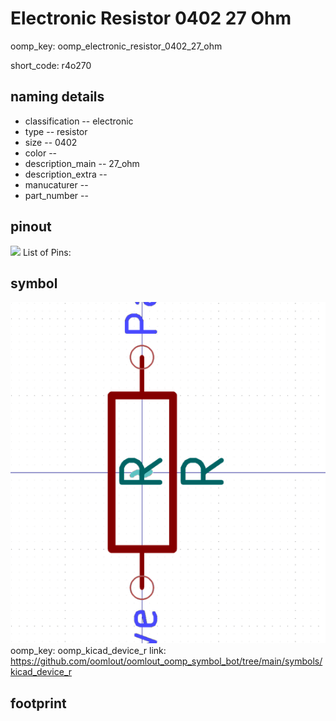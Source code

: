 # Electronic Resistor 0402 27 Ohm
oomp_key: oomp_electronic_resistor_0402_27_ohm  

short_code: r4o270
## naming details
* classification -- electronic
* type -- resistor
* size -- 0402
* color -- 
* description_main -- 27_ohm
* description_extra -- 
* manucaturer -- 
* part_number -- 
## pinout
![](working_pinout_600.png)
List of Pins:

## symbol

![](symbol/0/working/working_600.png)  
oomp_key: oomp_kicad_device_r
link: https://github.com/oomlout/oomlout_oomp_symbol_bot/tree/main/symbols/kicad_device_r


## footprint
